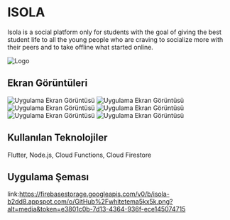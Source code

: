# ISOLA

Isola is a social platform only for students with the goal of giving the best student life to all the young people who are craving to socialize more with their peers and to take offline what started online.

![Logo](https://i.ibb.co/yFQhWfw/Dynamic-gentis-logo.png)

## Ekran Görüntüleri

![Uygulama Ekran Görüntüsü](https://firebasestorage.googleapis.com/v0/b/isola-b2dd8.appspot.com/o/GitHub%2Fisola6.png?alt=media&token=fa9dcd1a-ac7a-459f-afa1-7fc0d68d68fc)
![Uygulama Ekran Görüntüsü](https://firebasestorage.googleapis.com/v0/b/isola-b2dd8.appspot.com/o/GitHub%2Fisola1.png?alt=media&token=391b831d-8783-4629-923e-0eac096c13c3)
![Uygulama Ekran Görüntüsü](https://firebasestorage.googleapis.com/v0/b/isola-b2dd8.appspot.com/o/GitHub%2Fisola2.png?alt=media&token=c6e0ff79-f071-4e10-b605-0e18879c2e8d)
![Uygulama Ekran Görüntüsü](https://firebasestorage.googleapis.com/v0/b/isola-b2dd8.appspot.com/o/GitHub%2Fisola3.png?alt=media&token=9260622c-d5b3-4703-94ae-f1226cd690c8)
![Uygulama Ekran Görüntüsü](https://firebasestorage.googleapis.com/v0/b/isola-b2dd8.appspot.com/o/GitHub%2Fisola4.png?alt=media&token=156c5073-1c7a-49d1-901f-f95a64c4b957)
![Uygulama Ekran Görüntüsü](https://firebasestorage.googleapis.com/v0/b/isola-b2dd8.appspot.com/o/GitHub%2Fisola5.png?alt=media&token=34cbf45b-1a8f-433e-ac64-e279942018b6)

## Kullanılan Teknolojiler

Flutter, Node.js, Cloud Functions, Cloud Firestore

## Uygulama Şeması

link:https://firebasestorage.googleapis.com/v0/b/isola-b2dd8.appspot.com/o/GitHub%2Fwhitetema5kx5k.png?alt=media&token=e3801c0b-7d13-4364-936f-ece145074715

